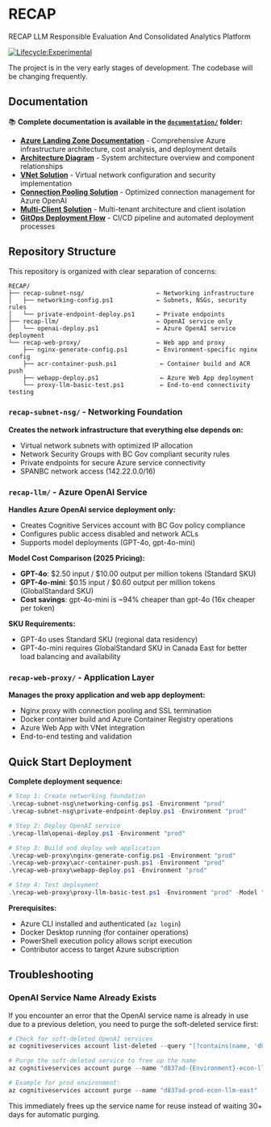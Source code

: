 # RECAP
RECAP LLM Responsible Evaluation And Consolidated Analytics Platform

[![Lifecycle:Experimental](https://img.shields.io/badge/Lifecycle-Experimental-339999)](https://github.com/bcgov/repomountie/blob/master/doc/lifecycle-badges.m)

The project is in the very early stages of development. The codebase will be changing frequently.

## Documentation

📚 **Complete documentation is available in the [`documentation/`](./documentation/) folder:**

- **[Azure Landing Zone Documentation](./documentation/RECAP-Azure-LandingZone.md)** - Comprehensive Azure infrastructure architecture, cost analysis, and deployment details
- **[Architecture Diagram](./documentation/RECAP-Architecture-Diagram.md)** - System architecture overview and component relationships  
- **[VNet Solution](./documentation/RECAP-VNet-Solution.md)** - Virtual network configuration and security implementation
- **[Connection Pooling Solution](./documentation/RECAP-Connection-Pooling-Solution.md)** - Optimized connection management for Azure OpenAI
- **[Multi-Client Solution](./documentation/RECAP-multi-client-solution.md)** - Multi-tenant architecture and client isolation
- **[GitOps Deployment Flow](./documentation/RECAP-GitOps-deployment-Flow.md)** - CI/CD pipeline and automated deployment processes

## Repository Structure

This repository is organized with clear separation of concerns:

```
RECAP/
├── recap-subnet-nsg/                    ← Networking infrastructure
│   ├── networking-config.ps1            ← Subnets, NSGs, security rules
│   └── private-endpoint-deploy.ps1      ← Private endpoints
├── recap-llm/                           ← OpenAI service only
│   └── openai-deploy.ps1                ← Azure OpenAI service deployment
└── recap-web-proxy/                     ← Web app and proxy
    ├── nginx-generate-config.ps1        ← Environment-specific nginx config
    ├── acr-container-push.ps1            ← Container build and ACR push
    ├── webapp-deploy.ps1                 ← Azure Web App deployment
    └── proxy-llm-basic-test.ps1          ← End-to-end connectivity testing
```

### `recap-subnet-nsg/` - Networking Foundation
**Creates the network infrastructure that everything else depends on:**
- Virtual network subnets with optimized IP allocation
- Network Security Groups with BC Gov compliant security rules
- Private endpoints for secure Azure service connectivity
- SPANBC network access (142.22.0.0/16)

### `recap-llm/` - Azure OpenAI Service
**Handles Azure OpenAI service deployment only:**
- Creates Cognitive Services account with BC Gov policy compliance
- Configures public access disabled and network ACLs
- Supports model deployments (GPT-4o, gpt-4o-mini)

**Model Cost Comparison (2025 Pricing):**
- **GPT-4o**: $2.50 input / $10.00 output per million tokens (Standard SKU)
- **GPT-4o-mini**: $0.15 input / $0.60 output per million tokens (GlobalStandard SKU)
- **Cost savings**: gpt-4o-mini is ~94% cheaper than gpt-4o (16x cheaper per token)

**SKU Requirements:**
- GPT-4o uses Standard SKU (regional data residency)
- GPT-4o-mini requires GlobalStandard SKU in Canada East for better load balancing and availability

### `recap-web-proxy/` - Application Layer
**Manages the proxy application and web app deployment:**
- Nginx proxy with connection pooling and SSL termination
- Docker container build and Azure Container Registry operations
- Azure Web App with VNet integration
- End-to-end testing and validation

## Quick Start Deployment

**Complete deployment sequence:**

```powershell
# Step 1: Create networking foundation
.\recap-subnet-nsg\networking-config.ps1 -Environment "prod"
.\recap-subnet-nsg\private-endpoint-deploy.ps1 -Environment "prod"

# Step 2: Deploy OpenAI service
.\recap-llm\openai-deploy.ps1 -Environment "prod"

# Step 3: Build and deploy web application
.\recap-web-proxy\nginx-generate-config.ps1 -Environment "prod"
.\recap-web-proxy\acr-container-push.ps1 -Environment "prod"
.\recap-web-proxy\webapp-deploy.ps1 -Environment "prod"

# Step 4: Test deployment
.\recap-web-proxy\proxy-llm-basic-test.ps1 -Environment "prod" -Model "both"
```

**Prerequisites:**
- Azure CLI installed and authenticated (`az login`)
- Docker Desktop running (for container operations)
- PowerShell execution policy allows script execution
- Contributor access to target Azure subscription

## Troubleshooting

### OpenAI Service Name Already Exists
If you encounter an error that the OpenAI service name is already in use due to a previous deletion, you need to purge the soft-deleted service first:

```powershell
# Check for soft-deleted OpenAI services
az cognitiveservices account list-deleted --query "[?contains(name, 'd837ad') && contains(name, 'econ-llm-east')]"

# Purge the soft-deleted service to free up the name
az cognitiveservices account purge --name "d837ad-{Environment}-econ-llm-east" --resource-group "d837ad-{Environment}-networking" --location "canadaeast"

# Example for prod environment:
az cognitiveservices account purge --name "d837ad-prod-econ-llm-east" --resource-group "d837ad-prod-networking" --location "canadaeast"
```

This immediately frees up the service name for reuse instead of waiting 30+ days for automatic purging.
